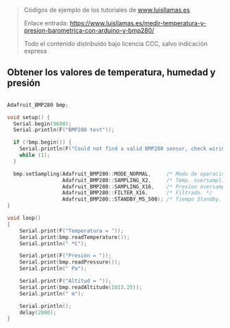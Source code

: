 > Códigos de ejemplo de los tutoriales de www.luisllamas.es
>
> Enlace entrada: https://www.luisllamas.es/medir-temperatura-y-presion-barometrica-con-arduino-y-bmp280/
>
> Todo el contenido distribuido bajo licencia CCC, salvo indicación expresa


## Obtener los valores de temperatura, humedad y presión
```cpp
Adafruit_BMP280 bmp;

void setup() {
  Serial.begin(9600);
  Serial.println(F("BMP280 test"));

  if (!bmp.begin()) {
    Serial.println(F("Could not find a valid BMP280 sensor, check wiring!"));
    while (1);
  }

  bmp.setSampling(Adafruit_BMP280::MODE_NORMAL,     /* Modo de operación */
                  Adafruit_BMP280::SAMPLING_X2,     /* Temp. oversampling */
                  Adafruit_BMP280::SAMPLING_X16,    /* Presion oversampling */
                  Adafruit_BMP280::FILTER_X16,      /* Filtrado. */
                  Adafruit_BMP280::STANDBY_MS_500); /* Tiempo Standby. */
}

void loop() 
{
    Serial.print(F("Temperatura = "));
    Serial.print(bmp.readTemperature());
    Serial.println(" *C");

    Serial.print(F("Presión = "));
    Serial.print(bmp.readPressure());
    Serial.println(" Pa");

    Serial.print(F("Altitud = "));
    Serial.print(bmp.readAltitude(1013.25));
    Serial.println(" m");

    Serial.println();
    delay(2000);
}
```


